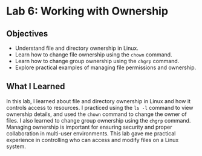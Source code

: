 # Lab 6: Working with Ownership

## Objectives

- Understand file and directory ownership in Linux.  
- Learn how to change file ownership using the `chown` command.  
- Learn how to change group ownership using the `chgrp` command.  
- Explore practical examples of managing file permissions and ownership.  

## What I Learned

In this lab, I learned about file and directory ownership in Linux and how it controls access to resources. I practiced using the `ls -l` command to view ownership details, and used the `chown` command to change the owner of files. I also learned to change group ownership using the `chgrp` command. Managing ownership is important for ensuring security and proper collaboration in multi-user environments. This lab gave me practical experience in controlling who can access and modify files on a Linux system.
